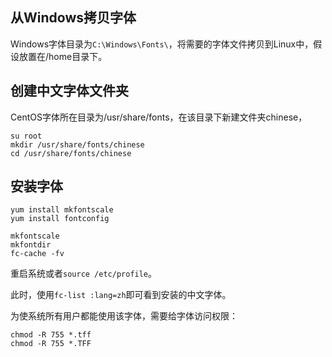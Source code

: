 <!---title:CentOS安装中文字体-->
<!---keywords:CentOS,中文字体-->
<!---date:old-->

## 从Windows拷贝字体

Windows字体目录为`C:\Windows\Fonts\`，将需要的字体文件拷贝到Linux中，假设放置在/home目录下。

## 创建中文字体文件夹

CentOS字体所在目录为/usr/share/fonts，在该目录下新建文件夹chinese，

```
su root
mkdir /usr/share/fonts/chinese
cd /usr/share/fonts/chinese
```

## 安装字体

```
yum install mkfontscale
yum install fontconfig

mkfontscale
mkfontdir
fc-cache -fv
```

重启系统或者`source /etc/profile`。

此时，使用`fc-list :lang=zh`即可看到安装的中文字体。

为使系统所有用户都能使用该字体，需要给字体访问权限：

```
chmod -R 755 *.tff
chmod -R 755 *.TFF
```





